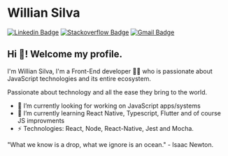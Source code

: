 # Willian Silva
[![Linkedin Badge](https://img.shields.io/badge/-LinkedIn-blue?style=flat-square&logo=Linkedin&logoColor=white&link=https://www.linkedin.com/in/williansilva21/)](https://www.linkedin.com/in/williansilva21/)
[![Stackoverflow Badge](https://img.shields.io/badge/-Stackoverflow-4CA143?style=flat-square&logo=Stackoverflow&logoColor=white&link=https://pt.stackoverflow.com/users/155598/willian-silva)](https://pt.stackoverflow.com/users/155598/willian-silva)
[![Gmail Badge](https://img.shields.io/badge/-Gmail-c14438?style=flat-square&logo=Gmail&logoColor=white&link=mailto:silva.williansantos@gmail.com)](mailto:silva.williansantos@gmail.com)

## Hi 👋! Welcome my profile.

I'm Willian Silva, I'm a Front-End developer 👨‍💻 who is passionate about JavaScript technologies and its entire ecosystem.

Passionate about technology and all the ease they bring to the world.

- 🔭 I’m currently looking for working on JavaScript apps/systems
- 🌱 I’m currently learning React Native, Typescript, Flutter and of course JS improvments
-  ⚡ Technologies: React, Node, React-Native, Jest and Mocha.

"What we know is a drop, what we ignore is an ocean." - Isaac Newton.
